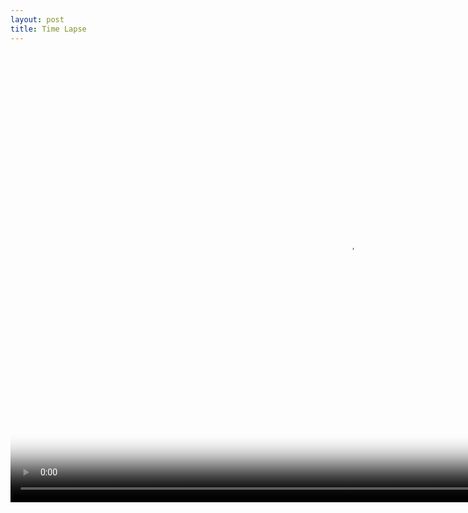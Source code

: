 ```yaml
---
layout: post
title: Time Lapse
---
```


<video src="https://github.com/comacros/comacros.github.io/raw/master/images/2016-04-16-Time-Lapse.mp4" poster="poster.jpg" width="1080" height="720" controls preload></video>